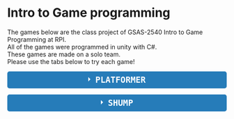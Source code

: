 # Intro to Game programming
The games below are the class project of GSAS-2540 Intro to Game Programming at RPI.\
All of the games were programmed in unity with C#.\
These games are made on a solo team.\
Please use the tabs below to try each game!

<style>
.wrap-collabsible {
  margin-bottom: 1.2rem 0;
}

input[type='checkbox'] {
  display: none;
}

.lbl-toggle {
  display: block;

  font-weight: bold;
  font-family: monospace;
  font-size: 1.2rem;
  text-transform: uppercase;
  text-align: center;

  padding: 0.5rem;

  background: #267CB9;
  color: #fff;

  cursor: pointer;

  border-radius: 5px;
  transition: all 0.25s ease-out;

}

.lbl-toggle:hover {
  color: #ccc;
}

.lbl-toggle::before {
  content: ' ';
  display: inline-block;

  border-top: 5px solid transparent;
  border-bottom: 5px solid transparent;
  border-left: 5px solid currentColor;
  vertical-align: middle;
  margin-right: .7rem;
  transform: translateY(-2px);

  transition: transform .2s ease-out;
}

.toggle:checked + .lbl-toggle::before {
  transform: rotate(90deg) translateX(-3px);
}

.collapsible-content {
  max-height: 0px;
  overflow: hidden;
  transition: max-height .25s ease-in-out;
}

.toggle:checked + .lbl-toggle + .collapsible-content {
  max-height: 100vh;
}

.toggle:checked + .lbl-toggle {
  border-bottom-right-radius: 0;
  border-bottom-left-radius: 0;
}

.collapsible-content .content-inner {
  background: rgba(60, 60, 60, .2);
  border-bottom: 1px solid rgba(60, 60, 60, .45);
  border-bottom-left-radius: 7px;
  border-bottom-right-radius: 7px;
  padding: .5rem 1rem;
}
</style>

<div class="wrap-collabsible">
  <input id="collapsible3" class="toggle" type="checkbox">
  <label for="collapsible3" class="lbl-toggle">Platformer</label>
  <div class="collapsible-content">
    <div class="content-inner">
      <p>This game is a platformer game. The player needs to overcome the barriers and reach the goal on the right.</p>
      <strong>Control method:</strong>
       <p>WASD or ↑↓←→ for direction, space for jump. Hold space on the wall to climb up.</p>
      <iframe frameborder="0" src="https://itch.io/embed-upload/2622018?color=333333" allowfullscreen="" width="450" height="350"><a href="https://moritomo.itch.io/platformer">Play Platformer on itch.io</a></iframe>
      <p><strong>Note:</strong>Full screen for best experience</p>
    </div>
  </div>
</div>
<p style="margin-bottom: 5px;"></p>

<div class="wrap-collabsible">
  <input id="collapsible4" class="toggle" type="checkbox">
  <label for="collapsible4" class="lbl-toggle">Shump</label>
  <div class="collapsible-content">
    <div class="content-inner">
      <p style="margin: 0px;">Shump (Shoot them up) is a shooting game. Players have to use the weapon to protect themselves from the evil robots.</p>
      <strong>Control method:</strong>
       <p>WASD or ↑↓←→ for direction, left button to shoot.</p>
      <iframe frameborder="0" src="https://itch.io/embed-upload/2620863?color=333333" allowfullscreen="" width="450" height="350"><a href="https://moritomo.itch.io/shump">Play Shump on itch.io</a></iframe>
      <p><strong>Note:</strong>Full screen for best experience</p>
    </div>
  </div>
</div>
